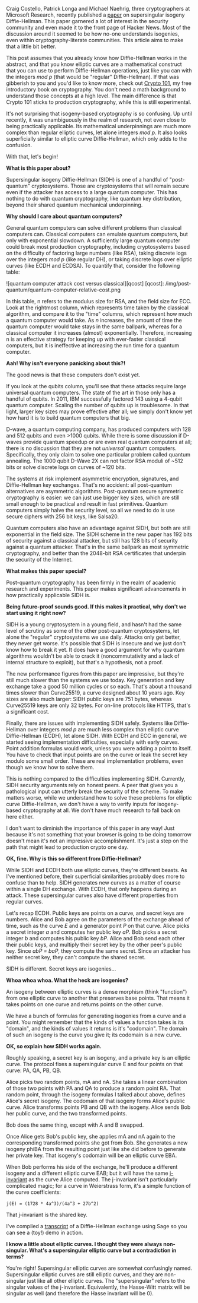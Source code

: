 <!--
.. title: Supersingular isogeny Diffie-Hellman 101
.. slug: supersingular-isogeny-diffie-hellman-101
.. date: 2016-04-30 09:00:28 UTC-07:00
.. tags: private, crypto, security
.. category:
.. link:
.. description:
.. type: text
-->

Craig Costello, Patrick Longa and Michael Naehrig, three cryptographers at
Microsoft Research, recently published a [paper][costello] on supersingular
isogeny Diffie-Hellman. This paper garnered a lot of interest in the security
community and even made it to the front page of Hacker News. Most of the
discussion around it seemed to be how no-one understands isogenies, even
within cryptography-literate communities. This article aims to make that a
little bit better.

This post assumes that you already know how Diffie-Hellman works in the
abstract, and that you know elliptic curves are a mathematical construct that
you can use to perform Diffie-Hellman operations, just like you can with the
integers *mod p* (that would be "regular" Diffie-Hellman). If that was
gibberish to you and you'd like to know more, check out [Crypto 101][c101], my
free introductory book on cryptography. You don't need a math background to
understand those concepts at a high level. The main difference is that Crypto
101 sticks to production cryptography, while this is still experimental.

It's not surprising that isogeny-based cryptography is so confusing. Up until
recently, it was unambiguously in the realm of research, not even close to
being practically applicable. Its mathematical underpinnings are much more
complex than regular elliptic curves, let alone integers *mod p*. It also
looks superficially similar to elliptic curve Diffie-Hellman, which only adds
to the confusion.

With that, let's begin!

**What is this paper about?**

Supersingular isogeny Diffie-Hellman (SIDH) is one of a handful of
"post-quantum" cryptosystems. Those are cryptosystems that will remain secure
even if the attacker has access to a large quantum computer. This has nothing
to do with quantum cryptography, like quantum key distribution, beyond their
shared quantum mechanical underpinning.

**Why should I care about quantum computers?**

General quantum computers can solve different problems than classical
    computers can. Classical computers can emulate quantum computers, but only
with exponential slowdown. A sufficiently large quantum computer could break
most production cryptography, including cryptosystems based on the difficulty
of factoring large numbers (like RSA), taking discrete logs over the integers
*mod p* (like regular DH), or taking discrete logs over elliptic curves (like
ECDH and ECDSA). To quantify that, consider the following table:

![quantum computer attack cost versus classical][qcost]
[qcost]: /img/post-quantum/quantum-computer-relative-cost.png

In this table, n refers to the modulus size for RSA, and the field size for
ECC. Look at the rightmost column, which represents time taken by the
classical algorithm, and compare it to the "time" columns, which represent how
much a quantum computer would take. As *n* increases, the amount of time the
quantum computer would take stays in the same ballpark, whereas for a
classical computer it increases (almost) exponentially. Therefore, increasing
n is an effective strategy for keeping up with ever-faster classical
computers, but it is ineffective at increasing the run time for a quantum
computer.

**Aah! Why isn't everyone panicking about this?!**

The good news is that these computers don't exist yet.

If you look at the qubits column, you'll see that these attacks require large
universal quantum computers. The state of the art in those only has a handful
of qubits. In 2011, IBM successfully factored 143 using a 4-qubit quantum
computer. Scaling the number of qubits up is troublesome. In that light,
larger key sizes may prove effective after all; we simply don't know yet how
hard it is to build quantum computers that big.

D-wave, a quantum computing company, has produced computers with 128 and 512
qubits and even >1000 qubits. While there is some discussion if D-waves
provide quantum speedup or are even real quantum computers at all; there is no
discussion that they are not *universal* quantum computers. Specifically, they
only claim to solve one particular problem called quantum annealing. The 1000
qubit D-Wave 2X can not factor RSA moduli of ~512 bits or solve discrete logs
on curves of ~120 bits.

The systems at risk implement asymmetric encryption, signatures, and
Diffie-Hellman key exchanges. That's no accident: all post-quantum
alternatives are asymmetric algorithms. Post-quantum secure symmetric
cryptography is easier: we can just use bigger key sizes, which are still
small enough to be practical and result in fast primitives. Quantum computers
simply halve the security level, so all we need to do is use secure ciphers
with 256 bit keys, like Salsa20.

Quantum computers also have an advantage against SIDH, but both are still
exponential in the field size. The SIDH scheme in the new paper has 192 bits
of security against a classical attacker, but still has 128 bits of security
against a quantum attacker. That's in the same ballpark as most symmetric
cryptography, and better than the 2048-bit RSA certificates that underpin the
security of the Internet.

**What makes this paper special?**

Post-quantum cryptography has been firmly in the realm of academic research
and experiments. This paper makes significant advancements in how practically
applicable SIDH is.

**Being future-proof sounds good. If this makes it practical, why don't we
start using it right now?**

SIDH is a young cryptosystem in a young field, and hasn't had the same level
of scrutiny as some of the other post-quantum cryptosystems, let alone the
"regular" cryptosystems we use daily. Attacks only get better, they never get
worse. It's possible that SIDH is insecure and we just don't know how to break
it yet. It does have a good argument for why quantum algorithms wouldn't be
able to crack it (noncommutativity and a lack of internal structure to
exploit), but that's a hypothesis, not a proof.

The new performance figures from this paper are impressive, but they're still
much slower than the systems we use today. Key generation and key exchange
take a good 50 million cycles or so each. That's about a thousand times slower
than Curve25519, a curve designed about 10 years ago. Key sizes are also much
larger: SIDH public keys are 751 bytes, whereas Curve25519 keys are only 32
bytes. For on-line protocols like HTTPS, that's a significant cost.

Finally, there are issues with implementing SIDH safely. Systems like
Diffie-Hellman over integers *mod p* are much less complex than elliptic curve
Diffie-Hellman (ECDH), let alone SIDH. With ECDH and ECC in general, we
started seeing implementation difficulties, especially with early
curves. Point addition formulas would work, unless you were adding a point to
itself. You have to check that input points are on the curve or leak the
secret key modulo some small order. These are real implementation problems,
even though we know how to solve them.

This is nothing compared to the difficulties implementing SIDH. Currently,
SIDH security arguments rely on honest peers. A peer that gives you a
pathological input can utterly break the security of the scheme. To make
matters worse, while we understand how to solve these problems for elliptic
curve Diffie-Hellman, we don't have a way to verify inputs for isogeny-based
cryptography at all. We don't have much research to fall back on here either.

I don't want to diminish the importance of this paper in any way!  Just
because it's not something that your browser is going to be doing tomorrow
doesn't mean it's not an impressive accomplishment. It's just a step on the
path that might lead to production crypto one day.

**OK, fine. Why is this so different from Diffie-Hellman?**

While SIDH and ECDH both use elliptic curves, they're different beasts. As
I've mentioned before, their superficial similarities probably does more to
confuse than to help. SIDH generates new curves as a matter of course within a
single DH exchange. With ECDH, that only happens during an attack. These
supersingular curves also have different properties from regular curves.

Let's recap ECDH. Public keys are points on a curve, and secret keys are
numbers. Alice and Bob agree on the parameters of the exchange ahead of time,
such as the curve *E* and a generator point *P* on that curve. Alice picks a
secret integer *a* and computes her public key *aP*. Bob picks a secret
integer *b* and computes his public key *bP*. Alice and Bob send each other
their public keys, and multiply their secret key by the other peer's public
key. Since *abP = baP*, they compute the same secret. Since an attacker has
neither secret key, they can't compute the shared secret.

SIDH is different. Secret keys are isogenies...

**Whoa whoa whoa. What the heck are isogenies?**

An isogeny between elliptic curves is a dense morphism (think "function") from
one elliptic curve to another that preserves base points. That means it takes
points on one curve and returns points on the other curve.

We have a bunch of formulas for generating isogenies from a curve and a
point. You might remember that the kinds of values a function takes is its
"domain", and the kinds of values it returns is it's "codomain". The domain of
such an isogeny is the curve you give it; its codomain is a new curve.

**OK, so explain how SIDH works again.**

Roughly speaking, a secret key is an isogeny, and a private key is an elliptic
curve. The protocol fixes a supersingular curve E and four points on that
curve: PA, QA, PB, QB.

Alice picks two random points, mA and nA. She takes a linear combination of
those two points with PA and QA to produce a random point RA. That random
point, through the isogeny formulas I talked about above, defines Alice's
secret isogeny. The codomain of that isogeny forms Alice's public curve. Alice
transforms points PB and QB with the isogeny. Alice sends Bob her public
curve, and the two transformed points.

Bob does the same thing, except with A and B swapped.

Once Alice gets Bob's public key, she applies mA and nA again to the
corresponding transformed points she got from Bob. She generates a new isogeny
phiBA from the resulting point just like she did before to generate her
private key. That isogeny's codomain will be an elliptic curve EBA.

When Bob performs his side of the exchange, he'll produce a different isogeny
and a different elliptic curve EAB; but it will have the same
[j-invariant][jinv] as the curve Alice computed. The j-invariant isn't
particularly complicated magic; for a curve in Weierstrass form, it's a simple
function of the curve coefficients:

```
j(E) = (1728 * 4a^3)/(4a^3 + 27b^2)
```

That j-invariant is the shared key.

I've compiled a [transcript][transcript] of a Diffie-Hellman exchange using
Sage so you can see a (toy!) demo in action.

**I know a little about elliptic curves. I thought they were always
non-singular. What's a supersingular elliptic curve but a contradiction in
terms?**

You're right! Supersingular elliptic curves are somewhat confusingly
named. Supersingular elliptic curves are still elliptic curves, and they are
non-singular just like all other elliptic curves. The "supersingular" refers
to the singular values of the j-invariant. Equivalently, the Hasse-Witt matrix
will be singular as well (and therefore the Hasse invariant will be 0).

[c101]: https://www.crypto101.io
[costello]: https://eprint.iacr.org/2016/413
[jinv]: http://mathworld.wolfram.com/j-Invariant.html
[transcript]: https://dl.dropboxusercontent.com/u/38476311/Supersingular%20Isogeny%20Elliptic%20Curve%20Cryptography%20--%20Sage.pdf
